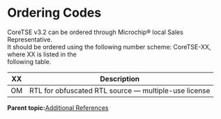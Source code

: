 # Ordering Codes

CoreTSE v3.2 can be ordered through Microchip® local Sales Representative.<br /> It should be ordered using the following number scheme: CoreTSE-XX, where XX is listed in the<br /> following table.

|XX|Description|
|---|-----------|
|OM|RTL for obfuscated RTL source — multiple-use license|

**Parent topic:**[Additional References](GUID-86905622-3FC4-452F-809C-527911D4924C.md)

